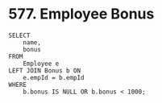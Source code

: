 # 577. Employee Bonus

```mysql
SELECT
    name,
    bonus
FROM
    Employee e
LEFT JOIN Bonus b ON
    e.empId = b.empId
WHERE
    b.bonus IS NULL OR b.bonus < 1000;
```